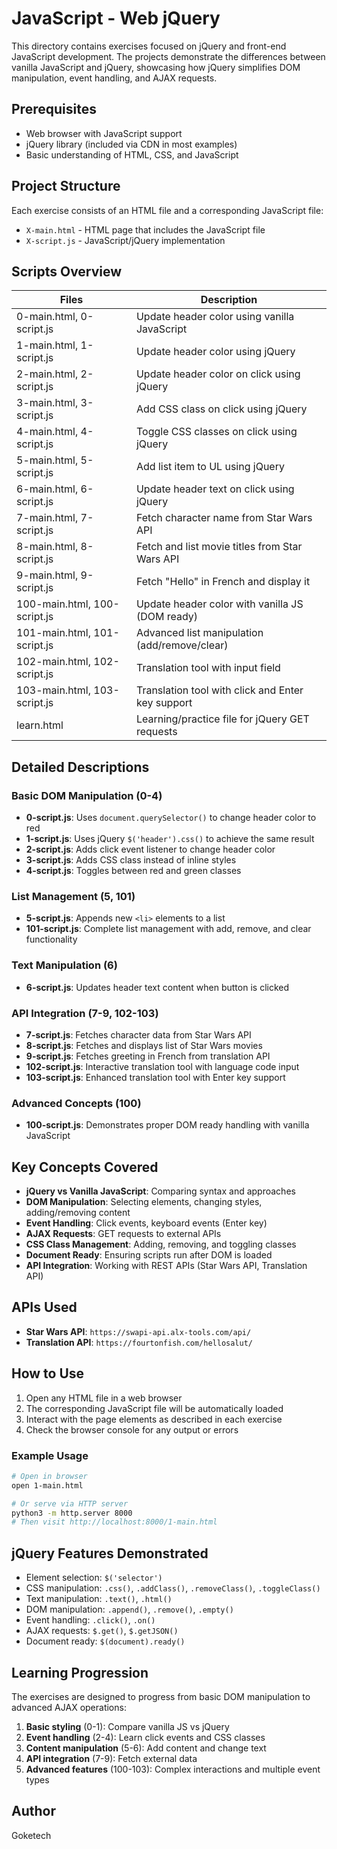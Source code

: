 # JavaScript - Web jQuery

This directory contains exercises focused on jQuery and front-end JavaScript development. The projects demonstrate the differences between vanilla JavaScript and jQuery, showcasing how jQuery simplifies DOM manipulation, event handling, and AJAX requests.

## Prerequisites

- Web browser with JavaScript support
- jQuery library (included via CDN in most examples)
- Basic understanding of HTML, CSS, and JavaScript

## Project Structure

Each exercise consists of an HTML file and a corresponding JavaScript file:
- `X-main.html` - HTML page that includes the JavaScript file
- `X-script.js` - JavaScript/jQuery implementation

## Scripts Overview

| Files | Description |
|-------|-------------|
| 0-main.html, 0-script.js | Update header color using vanilla JavaScript |
| 1-main.html, 1-script.js | Update header color using jQuery |
| 2-main.html, 2-script.js | Update header color on click using jQuery |
| 3-main.html, 3-script.js | Add CSS class on click using jQuery |
| 4-main.html, 4-script.js | Toggle CSS classes on click using jQuery |
| 5-main.html, 5-script.js | Add list item to UL using jQuery |
| 6-main.html, 6-script.js | Update header text on click using jQuery |
| 7-main.html, 7-script.js | Fetch character name from Star Wars API |
| 8-main.html, 8-script.js | Fetch and list movie titles from Star Wars API |
| 9-main.html, 9-script.js | Fetch "Hello" in French and display it |
| 100-main.html, 100-script.js | Update header color with vanilla JS (DOM ready) |
| 101-main.html, 101-script.js | Advanced list manipulation (add/remove/clear) |
| 102-main.html, 102-script.js | Translation tool with input field |
| 103-main.html, 103-script.js | Translation tool with click and Enter key support |
| learn.html | Learning/practice file for jQuery GET requests |

## Detailed Descriptions

### Basic DOM Manipulation (0-4)
- **0-script.js**: Uses `document.querySelector()` to change header color to red
- **1-script.js**: Uses jQuery `$('header').css()` to achieve the same result
- **2-script.js**: Adds click event listener to change header color
- **3-script.js**: Adds CSS class instead of inline styles
- **4-script.js**: Toggles between red and green classes

### List Management (5, 101)
- **5-script.js**: Appends new `<li>` elements to a list
- **101-script.js**: Complete list management with add, remove, and clear functionality

### Text Manipulation (6)
- **6-script.js**: Updates header text content when button is clicked

### API Integration (7-9, 102-103)
- **7-script.js**: Fetches character data from Star Wars API
- **8-script.js**: Fetches and displays list of Star Wars movies
- **9-script.js**: Fetches greeting in French from translation API
- **102-script.js**: Interactive translation tool with language code input
- **103-script.js**: Enhanced translation tool with Enter key support

### Advanced Concepts (100)
- **100-script.js**: Demonstrates proper DOM ready handling with vanilla JavaScript

## Key Concepts Covered

- **jQuery vs Vanilla JavaScript**: Comparing syntax and approaches
- **DOM Manipulation**: Selecting elements, changing styles, adding/removing content
- **Event Handling**: Click events, keyboard events (Enter key)
- **AJAX Requests**: GET requests to external APIs
- **CSS Class Management**: Adding, removing, and toggling classes
- **Document Ready**: Ensuring scripts run after DOM is loaded
- **API Integration**: Working with REST APIs (Star Wars API, Translation API)

## APIs Used

- **Star Wars API**: `https://swapi-api.alx-tools.com/api/`
- **Translation API**: `https://fourtonfish.com/hellosalut/`

## How to Use

1. Open any HTML file in a web browser
2. The corresponding JavaScript file will be automatically loaded
3. Interact with the page elements as described in each exercise
4. Check the browser console for any output or errors

### Example Usage

```bash
# Open in browser
open 1-main.html

# Or serve via HTTP server
python3 -m http.server 8000
# Then visit http://localhost:8000/1-main.html
```

## jQuery Features Demonstrated

- Element selection: `$('selector')`
- CSS manipulation: `.css()`, `.addClass()`, `.removeClass()`, `.toggleClass()`
- Text manipulation: `.text()`, `.html()`
- DOM manipulation: `.append()`, `.remove()`, `.empty()`
- Event handling: `.click()`, `.on()`
- AJAX requests: `$.get()`, `$.getJSON()`
- Document ready: `$(document).ready()`

## Learning Progression

The exercises are designed to progress from basic DOM manipulation to advanced AJAX operations:

1. **Basic styling** (0-1): Compare vanilla JS vs jQuery
2. **Event handling** (2-4): Learn click events and CSS classes
3. **Content manipulation** (5-6): Add content and change text
4. **API integration** (7-9): Fetch external data
5. **Advanced features** (100-103): Complex interactions and multiple event types

## Author

Goketech
